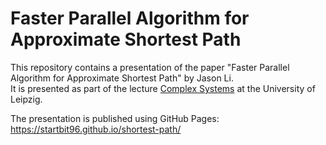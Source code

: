 # Faster Parallel Algorithm for Approximate Shortest Path
This repository contains a presentation of the paper "Faster Parallel Algorithm for Approximate Shortest Path" by Jason Li. \
It is presented as part of the lecture [Complex Systems](http://pacosy.informatik.uni-leipzig.de/362-0-SS+2022.html) at the University of Leipzig.

The presentation is published using GitHub Pages: \
https://startbit96.github.io/shortest-path/